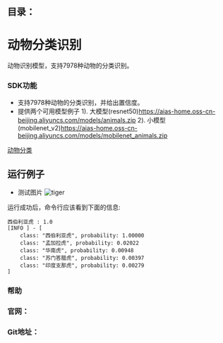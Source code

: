 ## 目录：

# 动物分类识别

动物识别模型，支持7978种动物的分类识别。

### SDK功能

- 支持7978种动物的分类识别，并给出置信度。
- 提供两个可用模型例子 1). 大模型(resnet50)https://aias-home.oss-cn-beijing.aliyuncs.com/models/animals.zip
  2). 小模型(mobilenet_v2)https://aias-home.oss-cn-beijing.aliyuncs.com/models/mobilenet_animals.zip

[动物分类](https://aias-home.oss-cn-beijing.aliyuncs.com/AIAS/animal_sdk/animals.txt)

## 运行例子

- 测试图片
  ![tiger](https://aias-home.oss-cn-beijing.aliyuncs.com/AIAS/animal_sdk/tiger.jpeg)

运行成功后，命令行应该看到下面的信息:

```text
西伯利亚虎 : 1.0
[INFO ] - [
	class: "西伯利亚虎", probability: 1.00000
	class: "孟加拉虎", probability: 0.02022
	class: "华南虎", probability: 0.00948
	class: "苏门答腊虎", probability: 0.00397
	class: "印度支那虎", probability: 0.00279
]
```

### 帮助

### 官网：

### Git地址：